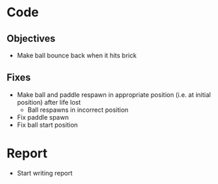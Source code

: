 # Code

## Objectives

- Make ball bounce back when it hits brick

## Fixes

- Make ball and paddle respawn in appropriate position (i.e. at initial position) after life lost
  - Ball respawns in incorrect position
- Fix paddle spawn
- Fix ball start position

# Report

- Start writing report
